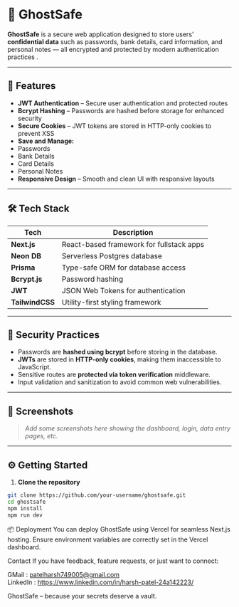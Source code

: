# 👻 GhostSafe  

**GhostSafe** is a secure web application designed to store users' **confidential data** such as passwords, bank details, card information, and personal notes — all encrypted and protected by modern authentication practices  . 

---

## 🚀 Features

-  **JWT Authentication** – Secure user authentication and protected routes
-  **Bcrypt Hashing** – Passwords are hashed before storage for enhanced security
-  **Secure Cookies** – JWT tokens are stored in HTTP-only cookies to prevent XSS
-  **Save and Manage:**
  - Passwords
  - Bank Details
  - Card Details
  - Personal Notes
- **Responsive Design** – Smooth and clean UI with responsive layouts

---

## 🛠 Tech Stack

| Tech          | Description                         |
|---------------|-------------------------------------|
| **Next.js**   | React-based framework for fullstack apps |
| **Neon DB**   | Serverless Postgres database        |
| **Prisma**    | Type-safe ORM for database access   |
| **Bcrypt.js** | Password hashing                    |
| **JWT**       | JSON Web Tokens for authentication  |
| **TailwindCSS** | Utility-first styling framework  |

---

## 🔐 Security Practices

- Passwords are **hashed using bcrypt** before storing in the database.
- **JWTs** are stored in **HTTP-only cookies**, making them inaccessible to JavaScript.
- Sensitive routes are **protected via token verification** middleware.
- Input validation and sanitization to avoid common web vulnerabilities.

---

## 📸 Screenshots

> _Add some screenshots here showing the dashboard, login, data entry pages, etc._

---

## ⚙️ Getting Started

1. **Clone the repository**

```bash
git clone https://github.com/your-username/ghostsafe.git
cd ghostsafe
npm install
npm run dev
```
📦 Deployment
You can deploy GhostSafe using Vercel for seamless Next.js hosting. Ensure environment variables are correctly set in the Vercel dashboard.

 Contact
If you have feedback, feature requests, or just want to connect:

GMail : patelharsh749005@gmail.com   
LinkedIn : https://www.linkedin.com/in/harsh-patel-24a142223/

GhostSafe – because your secrets deserve a vault. 




